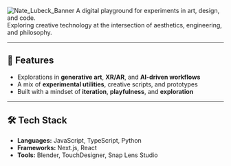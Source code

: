 ![Nate_Lubeck_Banner](https://github.com/user-attachments/assets/945888c5-5e2f-4828-9724-17b19f3a6661)
A digital playground for experiments in art, design, and code.  
Exploring creative technology at the intersection of aesthetics, engineering, and philosophy.

---

## 🚀 Features
- Explorations in **generative art**, **XR/AR**, and **AI-driven workflows**
- A mix of **experimental utilities**, creative scripts, and prototypes
- Built with a mindset of **iteration**, **playfulness**, and **exploration**

---

## 🛠 Tech Stack
- **Languages:** JavaScript, TypeScript, Python  
- **Frameworks:** Next.js, React  
- **Tools:** Blender, TouchDesigner, Snap Lens Studio  
